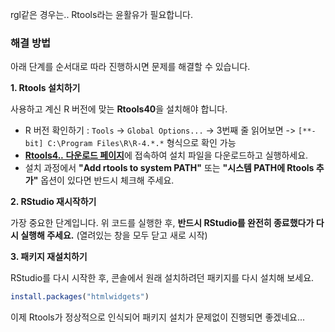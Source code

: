 rgl같은 경우는.. Rtools라는 윤활유가 필요합니다.
    
### 해결 방법 

아래 단계를 순서대로 따라 진행하시면 문제를 해결할 수 있습니다.

**1. Rtools 설치하기**

사용하고 계신 R 버전에 맞는 **Rtools40**을 설치해야 합니다.
  * R 버전 확인하기 : `Tools` -> `Global Options...` -> 3번째 줄 읽어보면 -> `[**-bit] C:\Program Files\R\R-4.*.*` 형식으로 확인 가능
  * [**Rtools4.*.* 다운로드 페이지**](https://cran.r-project.org/bin/windows/Rtools)에 접속하여 설치 파일을 다운로드하고 실행하세요.
  * 설치 과정에서 **"Add rtools to system PATH"** 또는 **"시스템 PATH에 Rtools 추가"** 옵션이 있다면 반드시 체크해 주세요.

**2. RStudio 재시작하기**

가장 중요한 단계입니다. 위 코드를 실행한 후, **반드시 RStudio를 완전히 종료했다가 다시 실행해 주세요.** (열려있는 창을 모두 닫고 새로 시작)

**3. 패키지 재설치하기**

RStudio를 다시 시작한 후, 콘솔에서 원래 설치하려던 패키지를 다시 설치해 보세요.

```r
install.packages("htmlwidgets")
```

이제 Rtools가 정상적으로 인식되어 패키지 설치가 문제없이 진행되면 좋겠네요...
